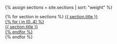 {% assign sections = site.sections | sort: "weight" %}
<div id="primary-nav" class="flexbox">
	<p id="menu-toggle"></p>
  {% for section in sections %}
    <a href="#" class="nav-link" data-value="{{ section.title }}">
    	{{ section.title }}
    	<div class="clones">
    		{% for i in (0..4) %}
    			<div class="clone">{{ section.title }}</div>
    		{% endfor %}
    	</div>
	</a>
  {% endfor %}
</div>